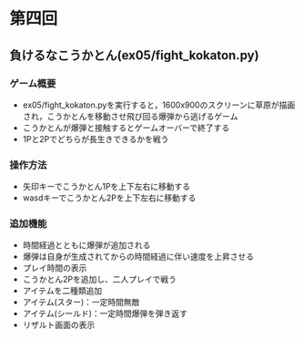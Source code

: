 # 第四回
## 負けるなこうかとん(ex05/fight_kokaton.py)
### ゲーム概要
- ex05/fight_kokaton.pyを実行すると，1600x900のスクリーンに草原が描画され，こうかとんを移動させ飛び回る爆弾から逃げるゲーム
- こうかとんが爆弾と接触するとゲームオーバーで終了する
- 1Pと2Pでどちらが長生きできるかを戦う
### 操作方法
- 矢印キーでこうかとん1Pを上下左右に移動する
- wasdキーでこうかとん2Pを上下左右に移動する
### 追加機能
- 時間経過とともに爆弾が追加される
- 爆弾は自身が生成されてからの時間経過に伴い速度を上昇させる
- プレイ時間の表示
- こうかとん2Pを追加し、二人プレイで戦う
- アイテムを二種類追加
-   アイテム(スター)：一定時間無敵
-   アイテム(シールド)：一定時間爆弾を弾き返す
- リザルト画面の表示